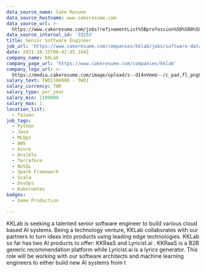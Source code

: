 ```yaml
---
data_source_name: Cake Resume
data_source_hostname: www.cakeresume.com
data_source_url: >-
  https://www.cakeresume.com/jobs?refinementList%5Bprofession%5D%5B0%5D=game-production&range%5Bsalary_range%5D%5Bmin%5D=1000000
data_source_internal_id: '33253'
title: Senior Software Engineer
job_url: 'https://www.cakeresume.com/companies/kklab/jobs/software-data-engineer'
date: 2021-10-15T06:42:45.244Z
company_name: KKLab
company_page_url: 'https://www.cakeresume.com/companies/kklab'
company_logo_url: >-
  https://media.cakeresume.com/image/upload/s--dI4nVmeU--/c_pad,fl_png8,h_200,w_200/v1618212813/udph96haejjesotcrlt7.png
salary_text: TWD1100000 - TWD1
salary_currency: TWD
salary_type: per_year
salary_min: 1100000
salary_max: 1
location_list:
  - Taiwan
job_tags:
  - Python
  - Java
  - MLOps
  - AWS
  - Azure
  - Ansible
  - Terraform
  - NoSQL
  - Spark Framework
  - Scala
  - DevOps
  - Kubernetes
badges:
  - Game Production

---
```


KKLab is seeking a talented senior software engineer to build various cloud based AI systems. Being a technology venture, KKLab collaborates with our partners to turn ideas into products using leading edge technologies. KKLab so far has two AI products to offer: KKRaaS and Lyricist.ai . KKRaaS is a B2B generic recommendation platform while Lyricist.ai is a lyrics generator. This role will be working with our software architects and machine learning engineers to either build new AI systems from t
